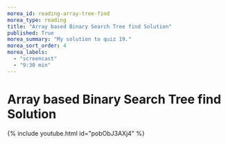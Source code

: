 ```yaml
---
morea_id: reading-array-tree-find
morea_type: reading
title: "Array based Binary Search Tree find Solution"
published: True
morea_summary: "My solution to quiz 19."
morea_sort_order: 4
morea_labels: 
  - "screencast"
  - "9:30 min"
---
```


# Array based Binary Search Tree find Solution
{% include youtube.html id="pobObJ3AXj4" %}
